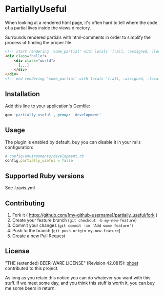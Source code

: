# PartiallyUseful

When looking at a rendered html page, it's often hard to tell where the code of a partial lives inside the views directory.

Surrounds rendered partials with html-comments in order to simplify the process of finding the proper file.

```html
<!-- start rendering 'some_partial' with locals '[:all, :assigned, :locals]'-->
<div class="hello">
    <div class="world">
      [...]
    </div>
</div>
<!-- end rendering 'some_partial' with locals '[:all, :assigned, :locals]'-->
```

## Installation

Add this line to your application's Gemfile:

```ruby
gem 'partially_useful', group: 'development'
```

## Usage

The plugin is enabled by default, buy you can disable it in your rails configuration:

```ruby
# config/environments/development.rb
config.partially_useful = false
```

## Supported Ruby versions

See .travis.yml

## Contributing

1. Fork it ( https://github.com/[my-github-username]/partially_useful/fork )
2. Create your feature branch (`git checkout -b my-new-feature`)
3. Commit your changes (`git commit -am 'Add some feature'`)
4. Push to the branch (`git push origin my-new-feature`)
5. Create a new Pull Request

## License

"THE (extended) BEER-WARE LICENSE" (Revision 42.0815): [phoet](mailto:ps@nofail.de) contributed to this project.

As long as you retain this notice you can do whatever you want with this stuff.
If we meet some day, and you think this stuff is worth it, you can buy me some beers in return.
